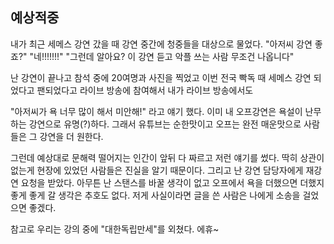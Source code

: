 ## 예상적중

내가 최근 세메스 강연 갔을 때 강연 중간에 청중들을 대상으로 물었다. "아저씨 강연 좋죠?"
"네!!!!!!!"
"그런데 알아요? 이 강연 듣고 악플 쓰는 사람 무조건 나옵니다"

난 강연이 끝나고 참석 중에 20여명과 사진을 찍었고 이번 전국 빡독 때 세메스 강연 되었다고 팬되었다고 라이브 방송에 참여해서 내가 라이브 방송에서도

"아저씨가 욕 너무 많이 해서 미안해!" 라고 얘기 했다. 이미 내 오프강연은 욕설이 난무하는 강연으로 유명(?)하다. 그래서 유튜브는 순한맛이고 오프는 완전 매운맛으로 사람들은 그 강연을 더 원한다.

그런데 예상대로 문해력 떨어지는 인간이 앞뒤 다 짜르고 저런 얘기를 썼다. 딱히 상관이 없는게 현장에 있었던 사람들은 진실을 알기 때문이다. 그리고 난 강연 담당자에게 재강연 요청을 받았다. 아무튼 난 스탠스를 바꿀 생각이 없고 오프에서 욕을 더했으면 더했지 좋게 좋게 갈 생각은 추호도 없다. 저게 사실이라면 글을 쓴 사람은 나에게 소송을 걸었으면 좋겠다.

참고로 우리는 강의 중에 "대한독립만세"를 외쳤다. 에휴~
